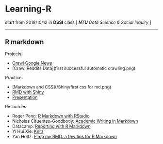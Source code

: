# Learning-R
start from 2018/10/12 in **DSSI** class
 [ _**NTU** Data Science & Social Inquiry_ ]

---
R markdown
---

Projects:
- [Crawl Google News](/gnews.html)
- [Crawl Reddits Data](first successful automatic crawling.png)

Practice:
- [Markdown and CSS](/Shiny/first css for md.png)
- [RMD with Shiny](/Shiny/LearnRMD.html)
- [Presentation](/Shiny/LearnPresentation.html)

Resources:
- Roger Peng: [R Markdown with RStudio](https://www.youtube.com/watch?v=DNS7i2m4sB0)
- Nicholas Cifuentes-Goodbody: [Academic Writing in Markdown](https://www.youtube.com/watch?v=hpAJMSS8pvs)
- Datacamp: [Reporting with R Markdown](https://www.datacamp.com/courses/reporting-with-r-markdown)
- Yi Hui Xie: [Knitr](https://yihui.name/knitr/options/)
- Yan Holtz: [Pimp my RMD: a few tips for R Markdown](https://holtzy.github.io/Pimp-my-rmd/#)